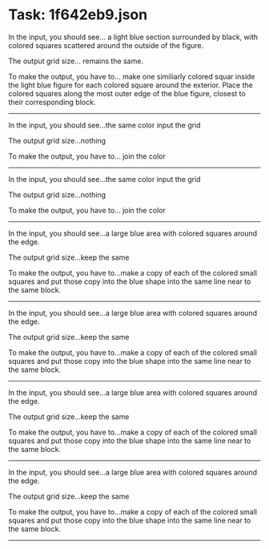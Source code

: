 # Task: 1f642eb9.json

In the input, you should see... a light blue section surrounded by black, with colored squares scattered around the outside of the figure.

The output grid size... remains the same.

To make the output, you have to... make one similiarly colored squar inside the light blue figure for each colored square around the exterior. Place the colored squares along the most outer edge of the blue figure, closest to their corresponding block.

---

In the input, you should see...the same color input the grid

The output grid size...nothing

To make the output, you have to... join the color

---

In the input, you should see...the same color input the grid

The output grid size...nothing

To make the output, you have to... join the color

---

In the input, you should see...a large blue area with colored squares around the edge.

The output grid size...keep the same

To make the output, you have to...make a copy of each of the colored small squares and put those copy into the blue shape into the same line near to the same block.

---

In the input, you should see...a large blue area with colored squares around the edge.

The output grid size...keep the same

To make the output, you have to...make a copy of each of the colored small squares and put those copy into the blue shape into the same line near to the same block.

---

In the input, you should see...a large blue area with colored squares around the edge.

The output grid size...keep the same

To make the output, you have to...make a copy of each of the colored small squares and put those copy into the blue shape into the same line near to the same block.

---

In the input, you should see...a large blue area with colored squares around the edge.

The output grid size...keep the same

To make the output, you have to...make a copy of each of the colored small squares and put those copy into the blue shape into the same line near to the same block.

---

